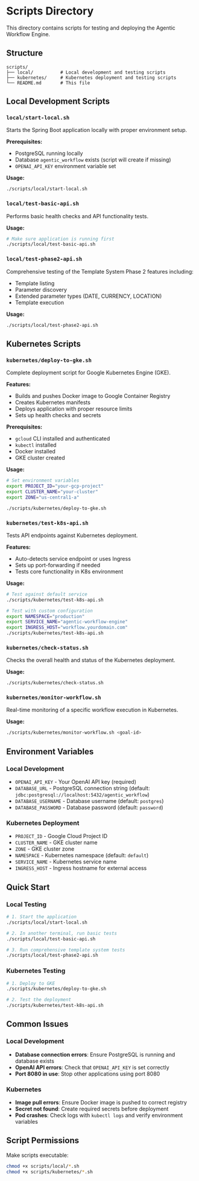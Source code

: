 # Scripts Directory

This directory contains scripts for testing and deploying the Agentic Workflow Engine.

## Structure

```
scripts/
├── local/          # Local development and testing scripts
├── kubernetes/     # Kubernetes deployment and testing scripts
└── README.md       # This file
```

## Local Development Scripts

### `local/start-local.sh`
Starts the Spring Boot application locally with proper environment setup.

**Prerequisites:**
- PostgreSQL running locally
- Database `agentic_workflow` exists (script will create if missing)
- `OPENAI_API_KEY` environment variable set

**Usage:**
```bash
./scripts/local/start-local.sh
```

### `local/test-basic-api.sh`
Performs basic health checks and API functionality tests.

**Usage:**
```bash
# Make sure application is running first
./scripts/local/test-basic-api.sh
```

### `local/test-phase2-api.sh`
Comprehensive testing of the Template System Phase 2 features including:
- Template listing
- Parameter discovery
- Extended parameter types (DATE, CURRENCY, LOCATION)
- Template execution

**Usage:**
```bash
./scripts/local/test-phase2-api.sh
```



## Kubernetes Scripts

### `kubernetes/deploy-to-gke.sh`
Complete deployment script for Google Kubernetes Engine (GKE).

**Features:**
- Builds and pushes Docker image to Google Container Registry
- Creates Kubernetes manifests
- Deploys application with proper resource limits
- Sets up health checks and secrets

**Prerequisites:**
- `gcloud` CLI installed and authenticated
- `kubectl` installed
- Docker installed
- GKE cluster created

**Usage:**
```bash
# Set environment variables
export PROJECT_ID="your-gcp-project"
export CLUSTER_NAME="your-cluster"
export ZONE="us-central1-a"

./scripts/kubernetes/deploy-to-gke.sh
```

### `kubernetes/test-k8s-api.sh`
Tests API endpoints against Kubernetes deployment.

**Features:**
- Auto-detects service endpoint or uses Ingress
- Sets up port-forwarding if needed
- Tests core functionality in K8s environment

**Usage:**
```bash
# Test against default service
./scripts/kubernetes/test-k8s-api.sh

# Test with custom configuration
export NAMESPACE="production"
export SERVICE_NAME="agentic-workflow-engine"
export INGRESS_HOST="workflow.yourdomain.com"
./scripts/kubernetes/test-k8s-api.sh
```

### `kubernetes/check-status.sh`
Checks the overall health and status of the Kubernetes deployment.

**Usage:**
```bash
./scripts/kubernetes/check-status.sh
```

### `kubernetes/monitor-workflow.sh`
Real-time monitoring of a specific workflow execution in Kubernetes.

**Usage:**
```bash
./scripts/kubernetes/monitor-workflow.sh <goal-id>
```

## Environment Variables

### Local Development
- `OPENAI_API_KEY` - Your OpenAI API key (required)
- `DATABASE_URL` - PostgreSQL connection string (default: `jdbc:postgresql://localhost:5432/agentic_workflow`)
- `DATABASE_USERNAME` - Database username (default: `postgres`)
- `DATABASE_PASSWORD` - Database password (default: `password`)

### Kubernetes Deployment
- `PROJECT_ID` - Google Cloud Project ID
- `CLUSTER_NAME` - GKE cluster name
- `ZONE` - GKE cluster zone
- `NAMESPACE` - Kubernetes namespace (default: `default`)
- `SERVICE_NAME` - Kubernetes service name
- `INGRESS_HOST` - Ingress hostname for external access

## Quick Start

### Local Testing
```bash
# 1. Start the application
./scripts/local/start-local.sh

# 2. In another terminal, run basic tests
./scripts/local/test-basic-api.sh

# 3. Run comprehensive template system tests
./scripts/local/test-phase2-api.sh
```

### Kubernetes Testing
```bash
# 1. Deploy to GKE
./scripts/kubernetes/deploy-to-gke.sh

# 2. Test the deployment
./scripts/kubernetes/test-k8s-api.sh
```

## Common Issues

### Local Development
- **Database connection errors**: Ensure PostgreSQL is running and database exists
- **OpenAI API errors**: Check that `OPENAI_API_KEY` is set correctly
- **Port 8080 in use**: Stop other applications using port 8080

### Kubernetes
- **Image pull errors**: Ensure Docker image is pushed to correct registry
- **Secret not found**: Create required secrets before deployment
- **Pod crashes**: Check logs with `kubectl logs` and verify environment variables

## Script Permissions

Make scripts executable:
```bash
chmod +x scripts/local/*.sh
chmod +x scripts/kubernetes/*.sh
```